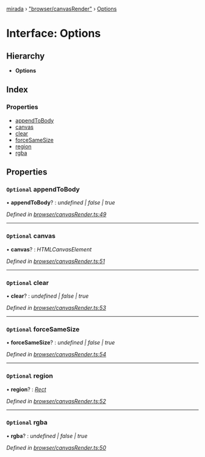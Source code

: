 [mirada](../README.md) › ["browser/canvasRender"](../modules/_browser_canvasrender_.md) › [Options](_browser_canvasrender_.options.md)

# Interface: Options


## Hierarchy

* **Options**

## Index

### Properties

* [appendToBody](_browser_canvasrender_.options.md#optional-appendtobody)
* [canvas](_browser_canvasrender_.options.md#optional-canvas)
* [clear](_browser_canvasrender_.options.md#optional-clear)
* [forceSameSize](_browser_canvasrender_.options.md#optional-forcesamesize)
* [region](_browser_canvasrender_.options.md#optional-region)
* [rgba](_browser_canvasrender_.options.md#optional-rgba)

## Properties

### `Optional` appendToBody

• **appendToBody**? : *undefined | false | true*

*Defined in [browser/canvasRender.ts:49](https://github.com/cancerberoSgx/mirada/blob/e7b5ae6/mirada/src/browser/canvasRender.ts#L49)*

___

### `Optional` canvas

• **canvas**? : *HTMLCanvasElement*

*Defined in [browser/canvasRender.ts:51](https://github.com/cancerberoSgx/mirada/blob/e7b5ae6/mirada/src/browser/canvasRender.ts#L51)*

___

### `Optional` clear

• **clear**? : *undefined | false | true*

*Defined in [browser/canvasRender.ts:53](https://github.com/cancerberoSgx/mirada/blob/e7b5ae6/mirada/src/browser/canvasRender.ts#L53)*

___

### `Optional` forceSameSize

• **forceSameSize**? : *undefined | false | true*

*Defined in [browser/canvasRender.ts:54](https://github.com/cancerberoSgx/mirada/blob/e7b5ae6/mirada/src/browser/canvasRender.ts#L54)*

___

### `Optional` region

• **region**? : *[Rect](../classes/_types_opencv__hacks_.rect.md)*

*Defined in [browser/canvasRender.ts:52](https://github.com/cancerberoSgx/mirada/blob/e7b5ae6/mirada/src/browser/canvasRender.ts#L52)*

___

### `Optional` rgba

• **rgba**? : *undefined | false | true*

*Defined in [browser/canvasRender.ts:50](https://github.com/cancerberoSgx/mirada/blob/e7b5ae6/mirada/src/browser/canvasRender.ts#L50)*